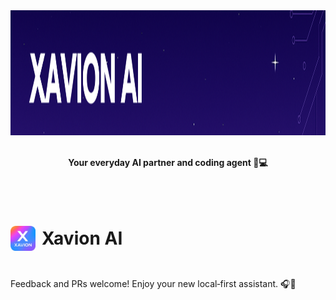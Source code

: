 <div align="center"> 
   <img width="1536" height="200" alt="XAVION AI" src="https://github.com/javiiervm/Xavion-AI/blob/main/assets/github_banner.png" />
   <br /><br />
   <p><b>
      Your everyday AI partner and coding agent 🤖💻
   </b></p>
</div>
<br /><br />


<h1>
  <span style="display: inline-flex; align-items: center;">
    <img src="assets/logo-basic.png" alt="Logo" width="40" style="margin-right: 10px;">
    Xavion AI
  </span>
</h1>







<br />
Feedback and PRs welcome! Enjoy your new local‑first assistant. 🎧🤖
